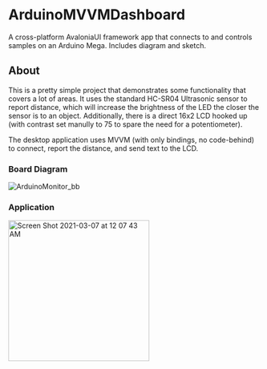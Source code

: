 # ArduinoMVVMDashboard
A cross-platform AvaloniaUI framework app that connects to and controls samples on an Arduino Mega. Includes diagram and sketch.

## About

This is a pretty simple project that demonstrates some functionality that covers a lot of areas. It uses the standard HC-SR04 Ultrasonic sensor to report distance, which will increase the brightness of the LED the closer the sensor is to an object. Additionally, there is a direct 16x2 LCD hooked up (with contrast set manully to 75 to spare the need for a potentiometer).

The desktop application uses MVVM (with only bindings, no code-behind) to connect, report the distance, and send text to the LCD.

### Board Diagram

![ArduinoMonitor_bb](https://user-images.githubusercontent.com/16778828/110229295-62c34e80-7ed6-11eb-84c9-bcf18a295495.png)

### Application

<img width="281" alt="Screen Shot 2021-03-07 at 12 07 43 AM" src="https://user-images.githubusercontent.com/16778828/110229686-4bd22b80-7ed9-11eb-97a3-41f2c06bb7a6.png">
